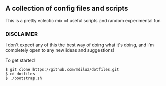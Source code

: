 ## A collection of config files and scripts
This is a pretty eclectic mix of useful scripts and random experimental fun

### DISCLAIMER
I don't expect any of this the best way of doing what it's doing, and I'm completely open to any new ideas and suggestions!

To get started
```
$ git clone https://github.com/mdiluz/dotfiles.git
$ cd dotfiles
$ ./bootstrap.sh
```
